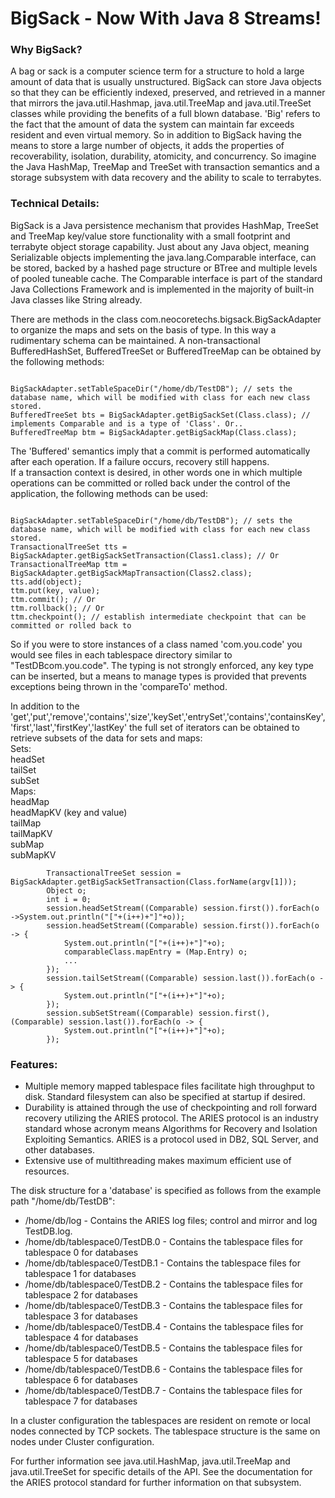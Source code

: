 <h1>BigSack - Now With Java 8 Streams!</h1>
<h3>Why BigSack?</h3>
A bag or sack is a computer science term for a structure to hold a large amount of data that is usually unstructured.
BigSack can store Java objects so that they can be efficiently indexed, preserved, and retrieved in a manner that mirrors the java.util.Hashmap, java.util.TreeMap and java.util.TreeSet classes while providing the benefits of a full blown database.
'Big' refers to the fact that the amount of data the system can maintain far exceeds resident and even virtual memory.
So in addition to BigSack having the means to store a large number of objects, it adds the properties of recoverability,
isolation, durability, atomicity, and concurrency. So imagine the Java HashMap,
TreeMap and TreeSet with transaction semantics and a storage subsystem with data recovery and the ability to scale to terrabytes.<br/>

<h3>Technical Details:</h3>
BigSack is a Java persistence mechanism that provides HashMap, TreeSet and TreeMap key/value store functionality 
with a small footprint and terrabyte object storage capability. Just about any Java object, meaning Serializable objects implementing the 
java.lang.Comparable interface, can be stored, backed by a hashed page structure or BTree and multiple levels of pooled tuneable cache. The Comparable interface 
is part of the standard Java Collections Framework and is implemented in the majority of built-in Java classes like String already.<p/>

There are methods in the class com.neocoretechs.bigsack.BigSackAdapter to organize the maps and sets on the basis of type. In this way a rudimentary schema can be maintained. A non-transactional BufferedHashSet, BufferedTreeSet or BufferedTreeMap can be obtained by the following methods:

```

BigSackAdapter.setTableSpaceDir("/home/db/TestDB"); // sets the database name, which will be modified with class for each new class stored.
BufferedTreeSet bts = BigSackAdapter.getBigSackSet(Class.class); // implements Comparable and is a type of 'Class'. Or..
BufferedTreeMap btm = BigSackAdapter.getBigSackMap(Class.class);

```

The 'Buffered' semantics imply that a commit is performed automatically after each operation. If a failure occurs, recovery still happens.<br/>
If a transaction context is desired, in other words one in which multiple operations can be committed or rolled back under the control of the application, the following methods can be used:

```

BigSackAdapter.setTableSpaceDir("/home/db/TestDB"); // sets the database name, which will be modified with class for each new class stored.
TransactionalTreeSet tts = BigSackAdapter.getBigSackSetTransaction(Class1.class); // Or
TransactionalTreeMap ttm = BigSackAdapter.getBigSackMapTransaction(Class2.class);
tts.add(object);
ttm.put(key, value);
ttm.commit(); // Or
ttm.rollback(); // Or
ttm.checkpoint(); // establish intermediate checkpoint that can be committed or rolled back to

```

So if you were to store instances of a class named 'com.you.code' you would see files in each tablespace directory similar to "TestDBcom.you.code".
The typing is not strongly enforced, any key type can be inserted, but a means to manage types is provided that prevents exceptions being thrown in the 'compareTo' method.

In addition to the 'get','put','remove','contains','size','keySet','entrySet','contains','containsKey','first','last','firstKey','lastKey' the full set of
iterators can be obtained to retrieve subsets of the data for sets and maps:<br>
Sets:<br/>
headSet<br/>
tailSet<br/>
subSet<br/>
Maps:<br/>
headMap<br/>
headMapKV (key and value)<br/>
tailMap<br/>
tailMapKV<br/>
subMap<br/>
subMapKV<br/>
```
		TransactionalTreeSet session = BigSackAdapter.getBigSackSetTransaction(Class.forName(argv[1]));
		Object o;
		int i = 0;
		session.headSetStream((Comparable) session.first()).forEach(o ->System.out.println("["+(i++)+"]"+o));
		session.headSetStream((Comparable) session.first()).forEach(o -> {			
			System.out.println("["+(i++)+"]"+o);
			comparableClass.mapEntry = (Map.Entry) o;
			...
		});
		session.tailSetStream((Comparable) session.last()).forEach(o -> {
			System.out.println("["+(i++)+"]"+o);
		});
		session.subSetStream((Comparable) session.first(), (Comparable) session.last()).forEach(o -> {
			System.out.println("["+(i++)+"]"+o);
		});
```
<h3>Features:</h3>
<ul>
<li>Multiple memory mapped tablespace files facilitate high throughput to disk. Standard filesystem can also be specified at startup if desired.</li>
<li>Durability is attained through the use of checkpointing and roll forward recovery utilizing the ARIES protocol. The ARIES protocol is an industry
standard whose acronym means Algorithms for Recovery and Isolation Exploiting Semantics. ARIES is a protocol used in DB2, SQL Server, and other databases.
<li>Extensive use of multithreading makes maximum efficient use of resources. 
</li></ul>
<p/>
The disk structure for a 'database' is specified as follows from the example path "/home/db/TestDB":
<ul>
<li>/home/db/log - Contains the ARIES log files; control and mirror and log TestDB<tablespace>.log.</li>
<li>/home/db/tablespace0/TestDB.0 - Contains the tablespace files for tablespace 0 for databases</li>
<li>/home/db/tablespace0/TestDB.1 - Contains the tablespace files for tablespace 1 for databases</li>
<li>/home/db/tablespace0/TestDB.2 - Contains the tablespace files for tablespace 2 for databases</li>
<li>/home/db/tablespace0/TestDB.3 - Contains the tablespace files for tablespace 3 for databases</li>
<li>/home/db/tablespace0/TestDB.4 - Contains the tablespace files for tablespace 4 for databases</li>
<li>/home/db/tablespace0/TestDB.5 - Contains the tablespace files for tablespace 5 for databases</li>
<li>/home/db/tablespace0/TestDB.6 - Contains the tablespace files for tablespace 6 for databases</li>
<li>/home/db/tablespace0/TestDB.7 - Contains the tablespace files for tablespace 7 for databases</li>
</li></ul>
<p/>
In a cluster configuration the tablespaces are resident on remote or local nodes connected by TCP sockets.
The tablespace structure is the same on nodes under Cluster configuration.
<p/>
For further information see java.util.HashMap, java.util.TreeMap and java.util.TreeSet for specific details of the API.
See the documentation for the ARIES protocol standard for further information on that subsystem.
<p/>

